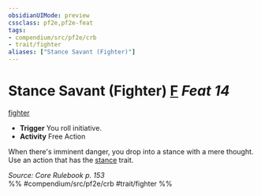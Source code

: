 ```yaml
---
obsidianUIMode: preview
cssclass: pf2e,pf2e-feat
tags:
- compendium/src/pf2e/crb
- trait/fighter
aliases: ["Stance Savant (Fighter)"]
---
```

# Stance Savant (Fighter)  [F](rules/core-rulebook/chapter-9-playing-the-game.md#Actions "Free Action") *Feat 14*  
[fighter](rules/traits/fighter.md)  

- **Trigger** You roll initiative.
- **Activity** Free Action

When there's imminent danger, you drop into a stance with a mere thought. Use an action that has the [stance](rules/traits/stance.md) trait.

*Source: Core Rulebook p. 153*  
%% #compendium/src/pf2e/crb #trait/fighter %%